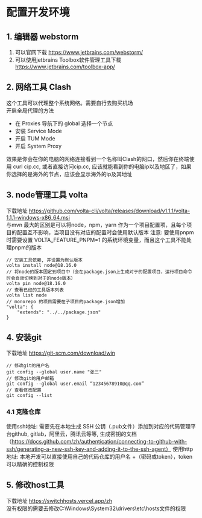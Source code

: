 # 配置开发环境

## 1. 编辑器 webstorm

1. 可以官网下载 https://www.jetbrains.com/webstorm/
2. 可以使用jetbrains Toolbox软件管理工具下载 https://www.jetbrains.com/toolbox-app/

## 2. 网络工具 Clash

这个工具可以代理整个系统网络。需要自行去购买机场 <br/>
开启全局代理的方法

- 在 Proxies 导航下的 global 选择一个节点
- 安装 Service Mode
- 开启 TUM Mode
- 开启 System Proxy

效果是你会在你的电脑的网络连接看到一个名称叫Clash的网口，然后你在终端使用 curl cip.cc, 或者直接访问cip.cc,
应该就能看到你的电脑ip以及地区了，如果你选择的是海外的节点，应该会显示海外的ip及其地址

## 3. node管理工具 volta

下载地址 https://github.com/volta-cli/volta/releases/download/v1.1.1/volta-1.1.1-windows-x86_64.msi <br/>
与mvn 最大的区别是可以将node，npm，yarn 作为一个项目配置项，且每个项目的配置互不影响，当项目没有对应的配置时会使用默认版本
注意: 要使用pnpm时需要设置 VOLTA_FEATURE_PNPM=1 的系统环境变量，而且这个工具不能处理pnpm的版本<br/>


```Shell
// 安装工具依赖, 并设置为默认版本
volta install node@18.16.0
// 将node的版本固定到项目中（会在package.json上生成对于的配置项目，运行项目命令时会自动切换到对于的node版本） 
volta pin node@18.16.0 
// 查看已经的工具版本列表
volta list node
// monorepo 的项目需要在子项目的package.json增加
"volta": {
    "extends": "../../package.json"
}
```

## 4. 安装git

下载地址 https://git-scm.com/download/win <br />

```Shell
// 修改git的用户名
git config --global user.name "张三"
// 修改git的用户邮箱
git config --global user.email “12345678910@qq.com”
// 查看修改配置
git config --list
```
### 4.1 克隆仓库
使用ssh地址: 需要先在本地生成 SSH 公钥（.pub文件）添加到对应的代码管理平台github, gitlab，阿里云，腾讯云等等, 生成密钥的文档（https://docs.github.com/zh/authentication/connecting-to-github-with-ssh/generating-a-new-ssh-key-and-adding-it-to-the-ssh-agent）
使用http地址: 本地开发可以直接使用自己的代码仓库的用户名 +（密码或token），token可以精确的控制权限

## 5. 修改host工具

下载地址 https://switchhosts.vercel.app/zh <br />
没有权限的需要去修改C:\Windows\System32\drivers\etc\hosts文件的权限<br />
